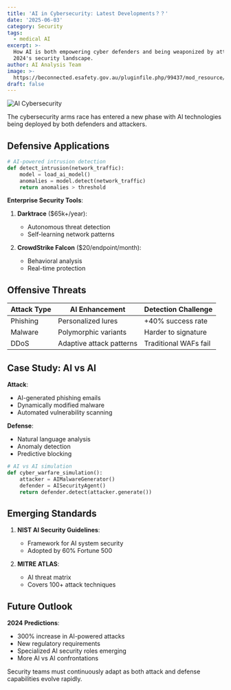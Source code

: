 ```yaml
---
title: 'AI in Cybersecurity: Latest Developments？？'
date: '2025-06-03'
category: Security
tags:
  - medical AI
excerpt: >-
  How AI is both empowering cyber defenders and being weaponized by attackers in
  2024's security landscape.
author: AI Analysis Team
image: >-
  https://beconnected.esafety.gov.au/pluginfile.php/99437/mod_resource/content/2/what-is-ai%20%281%29.jpg
draft: false
---
```

![AI Cybersecurity](https://example.com/ai-security.jpg)

The cybersecurity arms race has entered a new phase with AI technologies being deployed by both defenders and attackers.

## Defensive Applications

```python
# AI-powered intrusion detection
def detect_intrusion(network_traffic):
    model = load_ai_model()
    anomalies = model.detect(network_traffic)
    return anomalies > threshold
```

**Enterprise Security Tools**:
1. **Darktrace** ($65k+/year):
   - Autonomous threat detection
   - Self-learning network patterns

2. **CrowdStrike Falcon** ($20/endpoint/month):
   - Behavioral analysis
   - Real-time protection

## Offensive Threats

| Attack Type       | AI Enhancement          | Detection Challenge |
|-------------------|-------------------------|---------------------|
| Phishing         | Personalized lures      | +40% success rate   |
| Malware          | Polymorphic variants    | Harder to signature |
| DDoS            | Adaptive attack patterns | Traditional WAFs fail |

## Case Study: AI vs AI

**Attack**:
- AI-generated phishing emails
- Dynamically modified malware
- Automated vulnerability scanning

**Defense**:
- Natural language analysis
- Anomaly detection
- Predictive blocking

```python
# AI vs AI simulation
def cyber_warfare_simulation():
    attacker = AIMalwareGenerator()
    defender = AISecurityAgent()
    return defender.detect(attacker.generate())
```

## Emerging Standards

1. **NIST AI Security Guidelines**:
   - Framework for AI system security
   - Adopted by 60% Fortune 500

2. **MITRE ATLAS**:
   - AI threat matrix
   - Covers 100+ attack techniques

## Future Outlook

**2024 Predictions**:
- 300% increase in AI-powered attacks
- New regulatory requirements
- Specialized AI security roles emerging
- More AI vs AI confrontations

Security teams must continuously adapt as both attack and defense capabilities evolve rapidly.
